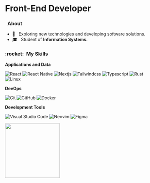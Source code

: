 # Front-End Developer


<h3> &nbsp; About </h3>

- 🤔 &nbsp; Exploring new technologies and developing software solutions.
- 🎓 &nbsp; Student of **Information Systems**.

<h3> :rocket: &nbsp;My Skills </h3>

**Applications and Data**

  ![React](https://img.shields.io/badge/-React-171518?style=for-the-badge&logo=react)
  ![React Native](https://img.shields.io/badge/-React%20Native-171518?style=for-the-badge&logo=react)
  ![Nextjs](https://img.shields.io/badge/next.js-171518?style=for-the-badge&logo=nextdotjs&logoColor=white)
  ![Tailwindcss](https://img.shields.io/badge/Tailwind_CSS-171518?style=for-the-badge&logo=tailwind-css)
  ![Typescript](https://img.shields.io/badge/TypeScript-171518?style=for-the-badge&logo=typescript)
  ![Rust](https://img.shields.io/badge/Rust-171518?style=for-the-badge&logo=rust&logoColor=F75208)
  ![Linux](https://img.shields.io/badge/Linux-171518?style=for-the-badge&logo=linux&logoColor=FFC20B)
  <br/>
  
**DevOps**

  ![Git](https://img.shields.io/badge/-Git-171518?style=for-the-badge&logo=git)
  ![GitHub](https://img.shields.io/badge/-GitHub-171518?style=for-the-badge&logo=github)
  ![Docker](https://img.shields.io/badge/-Docker-171518?style=for-the-badge&logo=docker)
  <br/>


**Development Tools**

  ![Visual Studio Code](https://img.shields.io/badge/-Visual%20Studio%20Code-171518?style=for-the-badge&logo=visual-studio-code&logoColor=2BABF2)
  ![Neovim](https://img.shields.io/badge/NeoVim-171518.svg?&style=for-the-badge&logo=neovim)
  ![Figma](https://img.shields.io/badge/-Figma-171518?style=for-the-badge&logo=figma)
<br/>


<a href="https://github.com/B21q">
  <img height="180em" src="https://github-readme-stats.vercel.app/api?username=B21q&title_color=ffffff&icon_color=9EC49F&bg_color=171518&show_icons=true" />
</a>

<br/>
<br/>

